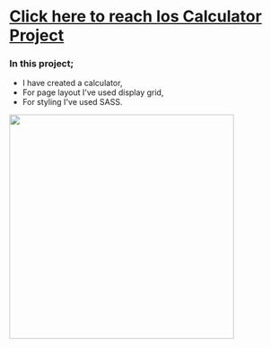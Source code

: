 # [Click here to reach Ios Calculator Project](https://musatirgithub.github.io/IosCalculator/)
<h3>In this project;</h3>
<ul>
  <li>I have created a calculator,</li>
  <li>For page layout I've used display grid,</li>
  <li>For styling I've used SASS.</li>
</ul>  
<div class="pics">
  <img src="https://musatirgithub.github.io/IosCalculator/IosCalculator.jpg/" width="400px">
</div>
